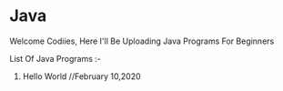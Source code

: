 # Java
Welcome Codiies,
Here I'll Be Uploading Java Programs For Beginners

List Of Java Programs :-
1. Hello World //February 10,2020
